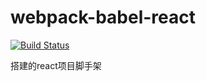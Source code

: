 # webpack-babel-react

[![Build Status](https://travis-ci.org/neove/webpack-babel-react.png?branch=master)](https://travis-ci.org/neove/webpack-babel-react)

搭建的react项目脚手架
